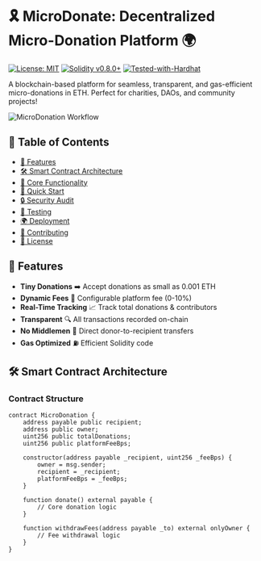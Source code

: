 # 🎗️ MicroDonate: Decentralized Micro-Donation Platform 🌍

[![License: MIT](https://img.shields.io/badge/License-MIT-blue.svg)](https://opensource.org/licenses/MIT)
[![Solidity v0.8.0+](https://img.shields.io/badge/Solidity-0.8.0%2B-brightgreen)](https://soliditylang.org/)
[![Tested-with-Hardhat](https://img.shields.io/badge/Tested%20with-Hardhat-yellow)](https://hardhat.org/)

A blockchain-based platform for seamless, transparent, and gas-efficient micro-donations in ETH. Perfect for charities, DAOs, and community projects!

![MicroDonation Workflow](https://i.imgur.com/3XzQ7Lj.png)

## 📖 Table of Contents
- [🌟 Features](#-features)
- [🛠️ Smart Contract Architecture](#%EF%B8%8F-smart-contract-architecture)
- [🔑 Core Functionality](#-core-functionality)
- [🚀 Quick Start](#-quick-start)
- [🔒 Security Audit](#-security-audit)
- [🧪 Testing](#-testing)
- [🌍 Deployment](#-deployment)
- [🤝 Contributing](#-contributing)
- [📜 License](#-license)

## 🌟 Features

- **Tiny Donations** ➡️ Accept donations as small as 0.001 ETH
- **Dynamic Fees** 💸 Configurable platform fee (0-10%)
- **Real-Time Tracking** 📈 Track total donations & contributors
- **Transparent** 🔍 All transactions recorded on-chain
- **No Middlemen** 🚫 Direct donor-to-recipient transfers
- **Gas Optimized** ⛽ Efficient Solidity code

## 🛠️ Smart Contract Architecture

### Contract Structure
```solidity
contract MicroDonation {
    address payable public recipient;
    address public owner;
    uint256 public totalDonations;
    uint256 public platformFeeBps;
    
    constructor(address payable _recipient, uint256 _feeBps) {
        owner = msg.sender;
        recipient = _recipient;
        platformFeeBps = _feeBps;
    }
    
    function donate() external payable {
        // Core donation logic
    }
    
    function withdrawFees(address payable _to) external onlyOwner {
        // Fee withdrawal logic
    }
}

